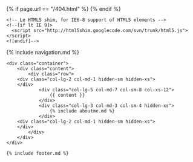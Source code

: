 <!DOCTYPE html>
<html class="fuelux" lang="en">
  <head>
    <meta http-equiv='Content-Type' content='text/html; charset=utf-8'>
		{% if page.url == "/404.html" %}
			<meta http-equiv="refresh" content="5; url=/">
		{% endif %}
    <title>{{ page.title }}</title>
    <meta name="viewport" content="width=device-width, initial-scale=1.0">
    <script src="/js/all.js" type="text/javascript"></script>
    <link href="/css/bootstrap.min.css" rel="stylesheet">
    <link href="/css/bootstrap-lightbox.min.css" rel="stylesheet">
	<link href="/css/custom.css" rel="stylesheet">


	
	
    <!-- Le HTML5 shim, for IE6-8 support of HTML5 elements -->
    <!--[if lt IE 9]>
      <script src="http://html5shim.googlecode.com/svn/trunk/html5.js"></script>
    <![endif]-->


<script type="text/javascript">
var _gaq = _gaq || [];
_gaq.push(['_setAccount', 'UA-48434878-1']);
_gaq.push(['_trackPageview']);
(function() {
var ga = document.createElement('script'); ga.type = 'text/javascript'; ga.async = true;

ga.src = ('https:' == document.location.protocol ? 'https://' : 'http://') + 'stats.g.doubleclick.net/dc.js';

var s = document.getElementsByTagName('script')[0]; s.parentNode.insertBefore(ga, s);
})();
</script>

  </head>
  <body>
    {% include navigation.md %}

    <div class="container">
        <div class="content">
            <div class="row">
		<div class="col-lg-2 col-md-1 hidden-sm hidden-xs">
		</div>
                <div class="col-lg-5 col-md-7 col-sm-8 col-xs-12">
                    {{ content }}
                </div>
                <div class="col-lg-3 col-md-3 col-sm-4 hidden-xs">
                    {% include aboutme.md %}
                </div>
		<div class="col-lg-2 col-md-1 hidden-sm hidden-xs">
		</div>
            </div>
        </div>
    </div>

    {% include footer.md %}
  </body>
</html>
